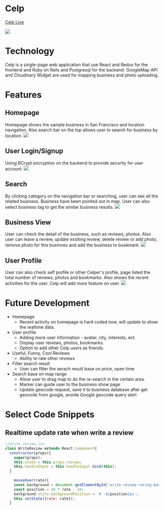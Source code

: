 # Celp

[Celp Live](https://celp.herokuapp.com/#/)

![](https://res.cloudinary.com/ddwejrtgh/image/upload/v1518214037/celp/Screenshot_from_2018-02-09_14-05-46_z1yw1m.png)


# Technology

Celp is a single-page web application that use React and Redux for the frontend and Ruby on Rails and Postgresql for the backend. GoogleMap API and Cloudinary Widget are used for mapping business and photo uploading.

# Features
## Homepage 
Homepage shows the sample business in San Francisco and location navigation. Also search bar on the top allows user to search for business by location. 
![](http://res.cloudinary.com/ddwejrtgh/image/upload/v1518214712/celp/Screenshot_from_2018-02-09_14-18-12_yknmtz.png)

## User Login/Signup
Using BCrypt encryption on the backend to provide security for user account. 
![](http://res.cloudinary.com/ddwejrtgh/image/upload/v1518214973/celp/Screenshot_from_2018-02-09_14-22-23_dygthy.png)

## Search
By clicking category on the navigation bar or searching, user can see all the related business. Business have been pointed out in map. User can also select business tag to get the similar business results.
![](http://res.cloudinary.com/ddwejrtgh/image/upload/v1518215120/celp/Screenshot_from_2018-02-09_14-25-02_u5l3uv.png)

## Business View
User can check the detail of the business, such as reviews, photos. Also user can leave a review, update exsiting review, delete review or add photo, remove photo for this businnes and add the business to bookmark. 
![](http://res.cloudinary.com/ddwejrtgh/image/upload/v1518215492/celp/Screenshot_from_2018-02-09_14-31-10_ybw7yx.png)

## User Profile
User can also check self profile or other Celper's profile, page listed the total number of reviews, photos and bookmarks. Also shows the recent activities for the user. Celp will add more feature on user.
![](http://res.cloudinary.com/ddwejrtgh/image/upload/v1518215858/celp/Screenshot_from_2018-02-09_14-37-21_o9rikx.png)

# Future Development
* Homepage
  * Recent activity on homepage is hard coded now, will update to show the realtime data.
* User profile
  * Adding more user information - avatar, city, interests, ect.
  * Display user reviews, photos, bookmarks.
  * Option to add other Celp users as friends.
* Useful, Funny, Cool Reviews
  * Ability to rate other reviews
* Filter search result
  * User can filter the serach result base on price, open time
* Search base on map range
  * Allow user to drag map to do the re-search in the certain area.
  * Marker can guide user to the business show page
  * Update geocode request, save it to business database after get geocode from google, avoide Google geocode query alert

# Select Code Snippets
## Realtime update rate when write a review

```js
//write_review.jsx
class WriteReview extends React.Component{
  constructor(props){
    super(props);
    this.state = this.props.review;
    this.handleInput = this.handleInput.bind(this);
  }
  
    mouseOver(rate){
    const background = document.getElementById('write-review-rating-background');
    const position = 48 * rate - 24;
    background.style.backgroundPosition = `0 -${position}px`;
    this.setState({rate: rate});
  }




